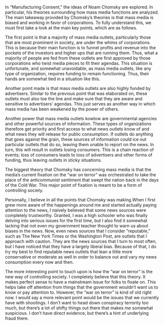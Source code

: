 In “Manufacturing Consent,” the ideas of Noam Chomsky are explored. In particular, his theories surrounding how mass media functions are analyzed. The main takeaway provided by Chomsky’s theories is that mass media is biased and working in favor of corporations. To fully understand this, we must first take a look at the main key points, which are as follows.

The first point is that a majority of mass media outlets, particularly those that are most prominent in society, are under the whims of corporations. This is because their main function is to funnel profits and revenue into the pockets of the investors and higher ups that are running them. Thus, what a majority of people are fed from these outlets are first approved by those corporations who twist media pieces to fit their agendas. This situation is unfortunate, and somewhat unavoidable, as mass media outlets, like any type of organization, requires funding to remain functioning. Thus, their hands are somewhat tied in a situation like this.

Another point made is that mass media outlets are also highly funded by advertisers. Similar to the previous point that was elaborated on, these outlets must also toe the line and make sure that they are aware and sensitive to advertisers’ agendas. This just serves as another way in which mass media has been weakened by the power of others.

Another power that mass media outlets kowtow are governmental agencies and other powerful sources of information. These types of organizations therefore get priority and first access to what news outlets know of and what news they will release for public consumption. If outlets do anything that goes against the grain, these sources of information could ice out particular outlets that do so, leaving them unable to report on the news. In turn, this will result in outlets losing consumers. This is a chain reaction of events; loss of consumers leads to loss of advertisers and other forms of funding, thus leaving outlets in sticky situations.

The biggest theory that Chomsky has concerning mass media is that the media’s current fixation on the “war on terror” was orchestrated to take the place of the anticommunist sentiment that swept the nation back in the days of the Cold War. This major point of fixation is meant to be a form of controlling society.

Personally, I believe in all the points that Chomsky was making.When I first grew more aware of the happenings around me and started actually paying attention to the news, I naively believed that some news sources were completely trustworthy. Granted, I was a high schooler who was finally delving into serious issues for the first time, but I also find it somewhat lacking that not even my government teacher thought to warn us about biases in the news. Now, even news sources that I consider “reputable,” such as The New York Times or the Washington Post, are outlets that I approach with caution. They are the news sources that I turn to most often, but I have noticed that they have a largely liberal bias. Because of that, I do try my best to find reputable news outlets that lean a little more conservative or moderate as well in order to balance out and vary my news consumption every now and then.

The more interesting point to touch upon is how the “war on terror” is the new way of controlling society. I completely believe that this theory. It makes perfect sense to have a mainstream issue for folks to fixate on. This helps take off attention from things that the government wouldn’t want us to know or pay attention to. However, the “war on terror” is kind of old right now. I would say a more relevant point would be the issues that we currently have with shootings. I don’t want to head down conspiracy terrority too much, but there’s a lot of shifty things out there that makes me somewhat suspicious. I don’t have direct evidence, but there’s a hint of underlying fraud there.
